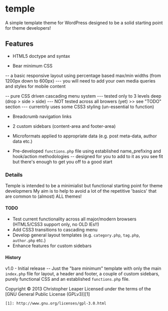 temple
======

A simple template theme for WordPress designed to be a solid starting point for theme developers!


## Features

- HTML5 doctype and syntax

- Bear minimum CSS

-- a basic responsive layout using percentage based max/min widths (from 1200px down to 600px)
--- you will need to add your own media queries and styles for mobile content

-- pure CSS driven cascading menu system
--- tested only to 3 levels deep (drop > side > side)
--- NOT tested across all browers (yet) >> see "TODO" section
--- currentrly uses some CSS3 styling (un-essential to function)

- Breadcrumb navigation links

- 2 custom sidebars (content-area and footer-area)

- Microformats applied to appropriate data (e.g. post meta-data, author data etc.)

- Pre-developed `functions.php` file using established name_prefixing and hook/action methodologies
-- designed for you to add to it as you see fit but there's enough to get you off to a good start


### Details

Temple is intended to be a minimialist but functional starting point for theme developmers
My aim is to help to avoid a lot of the repetitive 'basics' that are common to (almost) ALL themes!


#### TODO

- Test current functionality across all major/modern browsers (HTML5/CSS3 support only, no OLD IEs!!)
- Add CSS3 transitions to cascading menu
- Develop general layout templates (e.g. `category.php`, `tag.php`, `author.php` etc.)
- Enhance features for custom sidebars


#### History

v1.0	- Initial release --
		Just the "bare minimum" template with only the main `index.php` file for layout,
		a header and footer, a couple of custom sidebars, purely functional CSS and an established `functions.php` file.



Copyright © 2013 Christopher Leaper
Licensed under the terms of the [GNU General Public License (GPLv3)][1]

	[1]: http://www.gnu.org/licenses/gpl-3.0.html